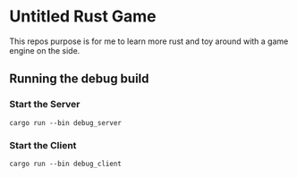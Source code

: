 # Untitled Rust Game
This repos purpose is for me to learn more rust and toy around with a game engine on the side.

## Running the debug build
### Start the Server
`cargo run --bin debug_server`
### Start the Client
`cargo run --bin debug_client`